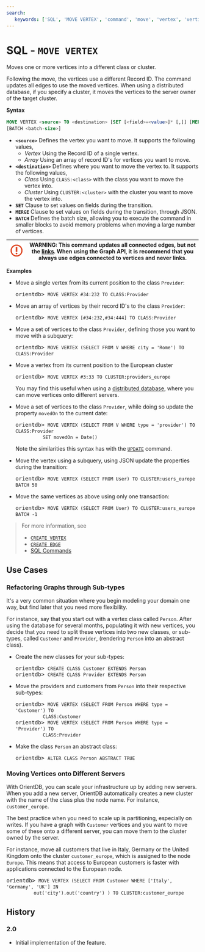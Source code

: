 ```yaml
---
search:
   keywords: ['SQL', 'MOVE VERTEX', 'command', 'move', 'vertex', 'vertices']
---
```


# SQL - `MOVE VERTEX`

Moves one or more vertices into a different class or cluster.  

Following the move, the vertices use a different Record ID.  The command updates all edges to use the moved vertices.  When using a distributed database, if you specify a cluster, it moves the vertices to the server owner of the target cluster.

**Syntax**

```sql
MOVE VERTEX <source> TO <destination> [SET [<field>=<value>]* [,]] [MERGE <JSON>] 
[BATCH <batch-size>]
```

- **`<source>`** Defines the vertex you want to move. It supports the following values,
  - *Vertex* Using the Record ID of a single vertex.
  - *Array* Using an array of record ID's for vertices you want to move.
- **`<destination>`** Defines where you want to move the vertex to.  It supports the following values,
  - *Class* Using `CLASS:<class>` with the class you want to move the vertex into.
  - *Cluster* Using `CLUSTER:<cluster>` with the cluster you want to move the vertex into. 
- **`SET`** Clause to set values on fields during the transition.
- **`MERGE`** Clause to set values on fields during the transition, through JSON.
- **`BATCH`** Defines the batch size, allowing you to execute the command in smaller blocks to avoid memory problems when moving a large number of vertices.  


|![WARNING](../images/warning.png) | **WARNING**: This command updates all connected edges, but not the [links](../datamodeling/Concepts.md#relationships).  When using the Graph API, it is recommend that you always use edges connected to vertices and never links. |
|---|---|


**Examples**

- Move a single vertex from its current position to the class `Provider`:

  <pre>
  orientdb> <code class="lang-sql userinput">MOVE VERTEX #34:232 TO CLASS:Provider</code>
  </pre>

- Move an array of vertices by their record ID's to the class `Provider`:

  <pre>
  orientdb> <code class="lang-sql userinput">MOVE VERTEX [#34:232,#34:444] TO CLASS:Provider</code>
  </pre>

- Move a set of vertices to the class `Provider`, defining those you want to move with a subquery:

  <pre>
  orientdb> <code class="lang-sql userinput">MOVE VERTEX (SELECT FROM V WHERE city = 'Rome') TO CLASS:Provider</code>
  </pre>

- Move a vertex from its current position to the European cluster

  <pre>
  orientdb> <code class="lang-sql userinput">MOVE VERTEX #3:33 TO CLUSTER:providers_europe</code>
  </pre>

  You may find this useful when using a [distributed database](../distributed/Distributed-Architecture.md), where you can move vertices onto different servers.

- Move a set of vertices to the class `Provider`, while doing so update the property `movedOn` to the current date:

  <pre>
  orientdb> <code class="lang-sql userinput">MOVE VERTEX (SELECT FROM V WHERE type = 'provider') TO CLASS:Provider 
            SET movedOn = Date()</code>
  </pre>

  Note the similarities this syntax has with the [`UPDATE`](SQL-Update.md) command. 

- Move the vertex using a subquery, using JSON update the properties during the transition:

  <pre>
  orientdb> <code class="lang-sql userinput>MOVE VERTEX (SELECT FROM V WHERE type = 'provider') TO CLASS:Provider 
            MERGE { author : 'Jay Miner' }</code>
  </pre>

- Move a large number of vertices by subquery in batches of fifty: 

  <pre>
  orientdb> <code class="lang-sql userinput">MOVE VERTEX (SELECT FROM User) TO CLUSTER:users_europe BATCH 50</code>
  </pre>

- Move the same vertices as above using only one transaction:


  <pre>
  orientdb> <code class="lang-sql userinput">MOVE VERTEX (SELECT FROM User) TO CLUSTER:users_europe BATCH -1</code>
  </pre>

>For more information, see
>
>- [`CREATE VERTEX`](SQL-Create-Vertex.md)
>- [`CREATE EDGE`](SQL-Create-Edge.md)
>- [SQL Commands](SQL.md)

## Use Cases

### Refactoring Graphs through Sub-types

It's a very common situation where you begin modeling your domain one way, but find later that you need more flexibility.  

For instance, say that you start out with a vertex class called `Person`.  After using the database for several months, populating it with new vertices, you decide that you need to split these vertices into two new classes, or sub-types, called `Customer` and `Provider`, (rendering `Person` into an abstract class).

- Create the new classes for your sub-types:

  <pre>
  orientdb> <code class="lang-sql userinput">CREATE CLASS Customer EXTENDS Person</code>
  orientdb> <code class="lang-sql userinput">CREATE CLASS Provider EXTENDS Person</code>
  </pre>

- Move the providers and customers from `Person` into their respective sub-types:

  <pre>
  orientdb> <code class="lang-sql userinput">MOVE VERTEX (SELECT FROM Person WHERE type = 'Customer') TO 
            CLASS:Customer</code>
  orientdb> <code class="lang-sql userinput">MOVE VERTEX (SELECT FROM Person WHERE type = 'Provider') TO 
            CLASS:Provider</code>
  </pre>

- Make the class `Person` an abstract class:

  <pre>
  orientdb> <code class="lang-sql userinput">ALTER CLASS Person ABSTRACT TRUE</code>
  </pre>

### Moving Vertices onto Different Servers

With OrientDB, you can scale your infrastructure up by adding new servers.  When you add a new server, OrientDB automatically creates a new cluster with the name of the class plus the node name.  For instance, `customer_europe`.

The best practice when you need to scale up is partitioning, especially on writes.  If you have a graph with `Customer` vertices and you want to move some of these onto a different server, you can move them to the cluster owned by the server.

For instance, move all customers that live in Italy, Germany or the United Kingdom onto the cluster `customer_europe`, which is assigned to the node `Europe`.  This means that access to European customers is faster with applications connected to the European node.

<pre>
orientdb> <code class="lang-sql userinput">MOVE VERTEX (SELECT FROM Customer WHERE ['Italy', 'Germany', 'UK'] IN 
          out('city').out('country') ) TO CLUSTER:customer_europe</code>
</pre>



## History

### 2.0

- Initial implementation of the feature.
